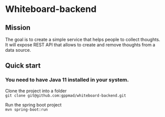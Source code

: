 # Whiteboard-backend 

## Mission 
The goal is to create a simple service that helps people to collect thoughts.
It will expose REST API that allows to create and remove thoughts from a data source. 

## Quick start
### You need to have Java 11 installed in your system. <br>

Clone the project into a folder <br>
`git clone git@github.com:gppmad/whiteboard-backend.git`

Run the spring boot project <br>
`mvn spring-boot:run`